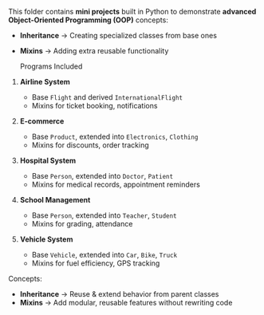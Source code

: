 
This folder contains **mini projects** built in Python to demonstrate **advanced Object-Oriented Programming (OOP)** concepts:  
- **Inheritance** → Creating specialized classes from base ones  
- **Mixins** → Adding extra reusable functionality  


  Programs Included
1. **Airline System**  
   - Base `Flight` and derived `InternationalFlight`  
   - Mixins for ticket booking, notifications  

2. **E-commerce**   
   - Base `Product`, extended into `Electronics`, `Clothing`  
   - Mixins for discounts, order tracking  

3. **Hospital System**   
   - Base `Person`, extended into `Doctor`, `Patient`  
   - Mixins for medical records, appointment reminders  

4. **School Management**   
   - Base `Person`, extended into `Teacher`, `Student`  
   - Mixins for grading, attendance  

5. **Vehicle System**   
   - Base `Vehicle`, extended into `Car`, `Bike`, `Truck`  
   - Mixins for fuel efficiency, GPS tracking  



  Concepts:
- **Inheritance** → Reuse & extend behavior from parent classes  
- **Mixins** → Add modular, reusable features without rewriting code  




